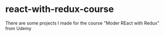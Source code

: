 # react-with-redux-course

There are some projects I made for the course "Moder REact with Redux" from Udemy

